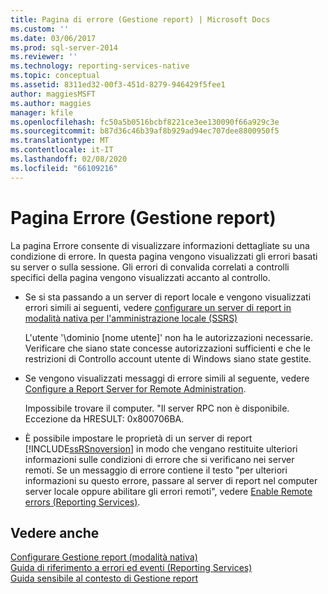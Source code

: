 ```yaml
---
title: Pagina di errore (Gestione report) | Microsoft Docs
ms.custom: ''
ms.date: 03/06/2017
ms.prod: sql-server-2014
ms.reviewer: ''
ms.technology: reporting-services-native
ms.topic: conceptual
ms.assetid: 8311ed32-00f3-451d-8279-946429f5fee1
author: maggiesMSFT
ms.author: maggies
manager: kfile
ms.openlocfilehash: fc50a5b0516bcbf8221ce3ee130090f66a929c3e
ms.sourcegitcommit: b87d36c46b39af8b929ad94ec707dee8800950f5
ms.translationtype: MT
ms.contentlocale: it-IT
ms.lasthandoff: 02/08/2020
ms.locfileid: "66109216"
---
```

# <a name="error-page-report-manager"></a>Pagina Errore (Gestione report)
  La pagina Errore consente di visualizzare informazioni dettagliate su una condizione di errore. In questa pagina vengono visualizzati gli errori basati su server o sulla sessione. Gli errori di convalida correlati a controlli specifici della pagina vengono visualizzati accanto al controllo.  
  
-   Se si sta passando a un server di report locale e vengono visualizzati errori simili ai seguenti, vedere [configurare un server di report in modalità nativa per l'amministrazione locale &#40;SSRS&#41;](report-server/configure-a-native-mode-report-server-for-local-administration-ssrs.md)  
  
     L'utente '\\dominio [nome utente]' non ha le autorizzazioni necessarie. Verificare che siano state concesse autorizzazioni sufficienti e che le restrizioni di Controllo account utente di Windows siano state gestite.  
  
-   Se vengono visualizzati messaggi di errore simili al seguente, vedere [Configure a Report Server for Remote Administration](report-server/configure-a-report-server-for-remote-administration.md).  
  
     Impossibile trovare il computer. "Il server RPC non è disponibile. Eccezione da HRESULT: 0x800706BA.  
  
-   È possibile impostare le proprietà di un server di report [!INCLUDE[ssRSnoversion](../includes/ssrsnoversion-md.md)] in modo che vengano restituite ulteriori informazioni sulle condizioni di errore che si verificano nei server remoti. Se un messaggio di errore contiene il testo "per ulteriori informazioni su questo errore, passare al server di report nel computer server locale oppure abilitare gli errori remoti", vedere [Enable Remote errors &#40;Reporting Services&#41;](report-server/enable-remote-errors-reporting-services.md).  
  
## <a name="see-also"></a>Vedere anche  
 [Configurare Gestione report &#40;modalità nativa&#41;](report-server/configure-web-portal.md)   
 [Guida di riferimento a errori ed eventi &#40;Reporting Services&#41;](troubleshooting/errors-and-events-reference-reporting-services.md)   
 [Guida sensibile al contesto di Gestione report](../../2014/reporting-services/report-manager-f1-help.md)  
  
  
